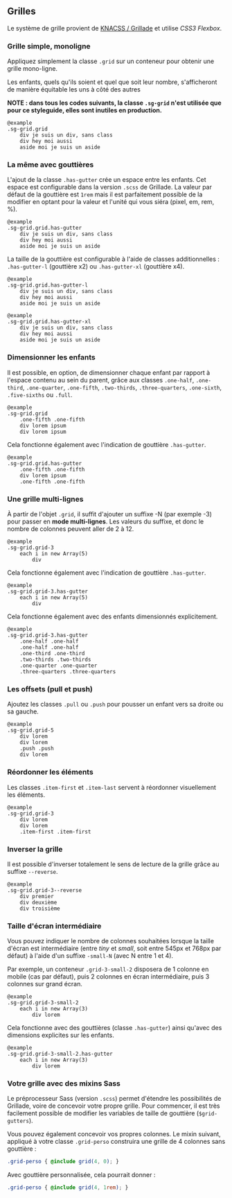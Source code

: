 ## Grilles

Le système de grille provient de [KNACSS / Grillade](http://knacss.com/grillade/)
et utilise _CSS3 Flexbox_.

### Grille simple, monoligne

Appliquez simplement la classe `.grid`
sur un conteneur pour obtenir une grille mono-ligne.

Les enfants, quels qu'ils soient et quel que soit leur nombre, s'afficheront de
manière équitable les uns à côté des autres

**NOTE :  dans tous les codes suivants, la classe `.sg-grid` n'est utilisée que
pour ce styleguide, elles sont inutiles en production.**

    @example
    .sg-grid.grid
        div je suis un div, sans class
        div hey moi aussi
        aside moi je suis un aside

### La même avec gouttières

L'ajout de la classe `.has-gutter`
crée un espace entre les enfants.
Cet espace est configurable dans la version `.scss`
de Grillade.
La valeur par défaut de la gouttière est `1rem`
mais il est parfaitement possible de la modifier en optant pour la valeur et
l'unité qui vous siéra (pixel, em, rem, %).

    @example
    .sg-grid.grid.has-gutter
        div je suis un div, sans class
        div hey moi aussi
        aside moi je suis un aside

La taille de la gouttière est configurable à l'aide de classes additionnelles :
`.has-gutter-l`
(gouttière x2)
ou `.has-gutter-xl`
(gouttière x4).

    @example
    .sg-grid.grid.has-gutter-l
        div je suis un div, sans class
        div hey moi aussi
        aside moi je suis un aside

    @example
    .sg-grid.grid.has-gutter-xl
        div je suis un div, sans class
        div hey moi aussi
        aside moi je suis un aside

### Dimensionner les enfants

Il est possible, en option, de dimensionner chaque enfant par rapport à l'espace
contenu au sein du parent, grâce aux classes `.one-half`, `.one-third`,
`.one-quarter`, `.one-fifth`, `.two-thirds`, `.three-quarters`, `.one-sixth`,
`.five-sixths`
ou `.full`.

    @example
    .sg-grid.grid
        .one-fifth .one-fifth
        div lorem ipsum
        div lorem ipsum

Cela fonctionne également avec l'indication de gouttière `.has-gutter`.

    @example
    .sg-grid.grid.has-gutter
        .one-fifth .one-fifth
        div lorem ipsum
        .one-fifth .one-fifth

### Une grille multi-lignes

À partir de l'objet `.grid`, il suffit d'ajouter un suffixe -N (par exemple -3)
pour passer en **mode multi-lignes**. Les valeurs du suffixe, et donc le nombre
de colonnes peuvent aller de 2 à 12.

    @example
    .sg-grid.grid-3
        each i in new Array(5)
            div

Cela fonctionne également avec l'indication de gouttière `.has-gutter`.

    @example
    .sg-grid.grid-3.has-gutter
        each i in new Array(5)
            div

Cela fonctionne également avec des enfants dimensionnés explicitement.

    @example
    .sg-grid.grid-3.has-gutter
        .one-half .one-half
        .one-half .one-half
        .one-third .one-third
        .two-thirds .two-thirds
        .one-quarter .one-quarter
        .three-quarters .three-quarters


### Les offsets (pull et push)

Ajoutez les classes `.pull`
ou `.push`
pour pousser un enfant vers sa droite ou sa gauche.

    @example
    .sg-grid.grid-5
        div lorem
        div lorem
        .push .push
        div lorem

### Réordonner les éléments

Les classes `.item-first`
et `.item-last`
servent à réordonner visuellement les éléments.

    @example
    .sg-grid.grid-3
        div lorem
        div lorem
        .item-first .item-first


### Inverser la grille

Il est possible d'inverser totalement le sens de lecture de la grille grâce au
suffixe `--reverse`.

    @example
    .sg-grid.grid-3--reverse
        div premier
        div deuxième
        div troisième

### Taille d'écran intermédiaire

Vous pouvez indiquer le nombre de colonnes souhaitées lorsque la taille d'écran
est intermédiaire (entre *tiny* et *small*, soit entre 545px et 768px par défaut)
à l'aide d'un suffixe `-small-N`
(avec N entre 1 et 4).

Par exemple, un conteneur `.grid-3-small-2`
disposera de 1 colonne en mobile (cas par défaut), puis 2 colonnes en écran
intermédiaire, puis 3 colonnes sur grand écran.

    @example
    .sg-grid.grid-3-small-2
        each i in new Array(3)
            div lorem

Cela fonctionne avec des gouttières (classe `.has-gutter`) ainsi qu'avec des
dimensions explicites sur les enfants.

    @example
    .sg-grid.grid-3-small-2.has-gutter
        each i in new Array(3)
            div lorem

### Votre grille avec des mixins Sass

Le préprocesseur Sass (version `.scss`) permet d'étendre les possibilités de
Grillade, voire de concevoir votre propre grille.
Pour commencer, il est très facilement possible de modifier les variables de
taille de gouttière (`$grid-gutters`).

Vous pouvez également concevoir vos propres colonnes.
Le mixin suivant, appliqué à votre classe `.grid-perso`
construira une grille de 4 colonnes sans gouttière&nbsp;:
```scss
.grid-perso { @include grid(4, 0); }
```

Avec gouttière personnalisée, cela pourrait donner&nbsp;:
```scss
.grid-perso { @include grid(4, 1rem); }
```
